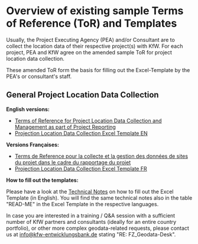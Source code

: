 # Overview of existing sample Terms of Reference (ToR) and Templates

Usually, the Project Executing Agency (PEA) and/or Consultant are to collect the location data of their respective project(s) with KfW. For each project, PEA and KfW agree on the amended sample ToR for project location data collection.

These amended ToR form the basis for filling out the Excel-Template by the PEA's or consultant's staff.

## General Project Location Data Collection 

**English versions:**

- [Terms of Reference for Project Location Data Collection and Management as part of Project Reporting](sample_tor.md)
- [Projection Location Data Collection Excel Template EN](https://raw.githubusercontent.com/openkfw/open-geodata-model/main/Project_Location_Data_Template_V02.xlsx)


**Versions Françaises:**

- [Terms de Reference pour la collecte et la gestion des données de sites du projet dans le cadre du rapportage du projet](sample_tor_fr.md)
- [Projection Location Data Collection Excel Template FR](https://raw.githubusercontent.com/openkfw/open-geodata-model/main/Project_Location_Data_Template_V021_FR.xlsx)


**How to fill out the templates:**

Please have a look at the [Technical Notes](technical_notes.md) on how to fill out the Excel Template (in English). You will find the same technical notes also in the table "READ-ME" in the Excel Template in the respective languages.

In case you are interested in a training / Q&A session with a sufficient number of KfW partners and consultants (ideally for an entire country portfolio), or other more complex geodata-related requests, please contact us at [info@kfw-entwicklungsbank.de](mailto:info@kfw-entwicklungsbank.de) stating "RE: FZ_Geodata-Desk".
